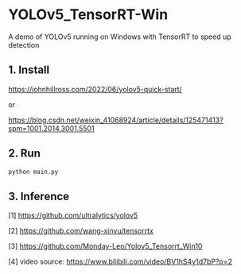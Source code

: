 # YOLOv5_TensorRT-Win
A demo of YOLOv5 running on Windows with TensorRT to speed up detection

## 1. Install
https://johnhillross.com/2022/06/yolov5-quick-start/

or

https://blog.csdn.net/weixin_41068924/article/details/125471413?spm=1001.2014.3001.5501

## 2. Run
```python
python main.py
```

## 3. Inference
[1] https://github.com/ultralytics/yolov5

[2] https://github.com/wang-xinyu/tensorrtx

[3] https://github.com/Monday-Leo/Yolov5_Tensorrt_Win10

[4] video source: https://www.bilibili.com/video/BV1hS4y1d7bP?p=2

